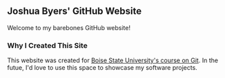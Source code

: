 ## Joshua Byers' GitHub Website

Welcome to my barebones GitHub website!

### Why I Created This Site

This website was created for [Boise State University's course on Git](https://www.boisestate.edu/registrar-catalog/course-catalog/cs-hu/). In the futue, I'd love to use this space to showcase my software projects.
